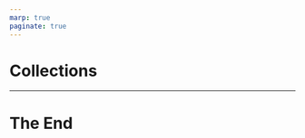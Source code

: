 ```yaml
---
marp: true
paginate: true
---
```


<style>
section { justify-content: flex-start; }
</style>

# Collections

----

<!-- _backgroundColor: #222 -->

# The End

